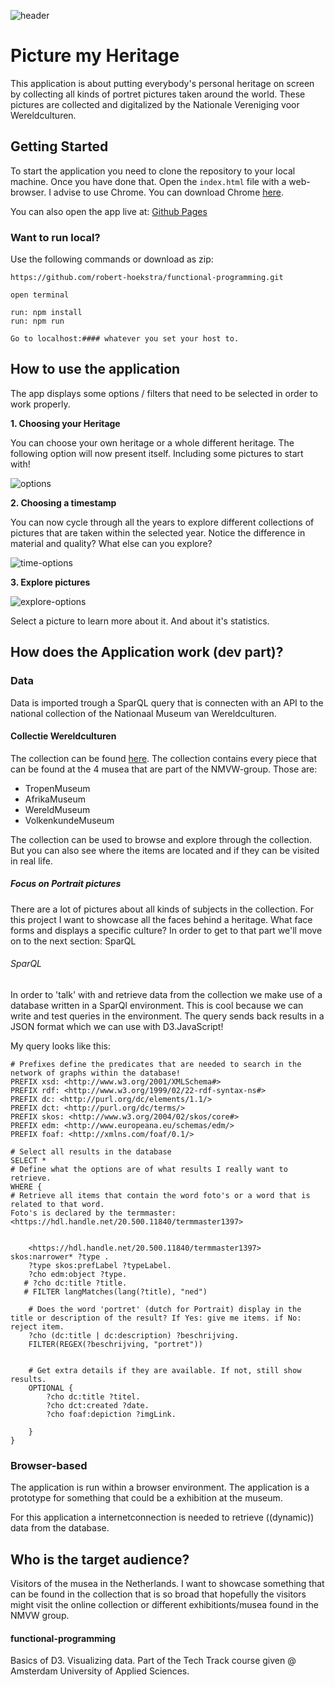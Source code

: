 ![header](https://i.imgur.com/Onk9BIy.png)

# Picture my Heritage
This application is about putting everybody's personal heritage on screen by collecting all kinds of portret pictures taken around the world. These pictures are collected and digitalized by the Nationale Vereniging voor Wereldculturen.


## Getting Started
To start the application you need to clone the repository to your local machine. Once you have done that. Open the `index.html` file with a web-browser. I advise to use Chrome. You can download Chrome [here](https://www.google.com/intl/nl/chrome/).

You can also open the app live at: [Github Pages](https://robert-hoekstra.github.io/functional-programming/)

### Want to run local?

Use the following commands or download as zip:
```
https://github.com/robert-hoekstra/functional-programming.git

open terminal

run: npm install
run: npm run

Go to localhost:#### whatever you set your host to.
```

## How to use the application
The app displays some options / filters that need to be selected in order to work properly.

**1. Choosing your Heritage**

You can choose your own heritage or a whole different heritage. The following option will now present itself. Including some pictures to start with!

![options](https://i.imgur.com/m9ayecx.png)

**2. Choosing a timestamp**

You can now cycle through all the years to explore different collections of pictures that are taken within the selected year. Notice the difference in material and quality? What else can you explore?

![time-options](https://i.imgur.com/13pZrnM.png)

**3. Explore pictures**

![explore-options](https://i.imgur.com/7dSvB0f.png)

Select a picture to learn more about it. And about it's statistics.

## How does the Application work (dev part)?

### Data
Data is imported trough a SparQL query that is connecten with an API to the national collection of the Nationaal Museum van Wereldculturen.

#### Collectie Wereldculturen
The collection can be found [here](https://collectie.wereldculturen.nl/). The collection contains every piece that can be found at the 4 musea that are part of the NMVW-group. Those are:

- TropenMuseum
- AfrikaMuseum
- WereldMuseum
- VolkenkundeMuseum

The collection can be used to browse and explore through the collection. But you can also see where the items are located and if they can be visited in real life.

##### Focus on Portrait pictures
There are a lot of pictures about all kinds of subjects in the collection. For this project I want to showcase all the faces behind a heritage. What face forms and displays a specific culture? In order to get to that part we'll move on to the next section: SparQL

###### SparQL
In order to 'talk' with and retrieve data from the collection we make use of a database written in a SparQl environment. This is cool because we can write and test queries in the environment. The query sends back results in a JSON format which we can use with D3.JavaScript!

My query looks like this:

```
# Prefixes define the predicates that are needed to search in the network of graphs within the database!
PREFIX xsd: <http://www.w3.org/2001/XMLSchema#>
PREFIX rdf: <http://www.w3.org/1999/02/22-rdf-syntax-ns#>
PREFIX dc: <http://purl.org/dc/elements/1.1/>
PREFIX dct: <http://purl.org/dc/terms/>
PREFIX skos: <http://www.w3.org/2004/02/skos/core#>
PREFIX edm: <http://www.europeana.eu/schemas/edm/>
PREFIX foaf: <http://xmlns.com/foaf/0.1/>

# Select all results in the database
SELECT * 
# Define what the options are of what results I really want to retrieve.
WHERE {
# Retrieve all items that contain the word foto's or a word that is related to that word.
Foto's is declared by the termmaster: <https://hdl.handle.net/20.500.11840/termmaster1397>
    
    
    <https://hdl.handle.net/20.500.11840/termmaster1397> skos:narrower* ?type .
    ?type skos:prefLabel ?typeLabel.
    ?cho edm:object ?type.
   # ?cho dc:title ?title.
   # FILTER langMatches(lang(?title), "ned")

    # Does the word 'portret' (dutch for Portrait) display in the title or description of the result? If Yes: give me items. if No: reject item.
    ?cho (dc:title | dc:description) ?beschrijving.   
    FILTER(REGEX(?beschrijving, "portret"))  
  

    # Get extra details if they are available. If not, still show results.
    OPTIONAL {
        ?cho dc:title ?titel.
        ?cho dct:created ?date.
        ?cho foaf:depiction ?imgLink.

    }
}
```

### Browser-based
The application is run within a browser environment. The application is a prototype for something that could be a exhibition at the museum.

For this application a internetconnection is needed to retrieve ((dynamic)) data from the database.

## Who is the target audience?
Visitors of the musea in the Netherlands. I want to showcase something that can be found in the collection that is so broad that hopefully the visitors might visit the online collection or different exhibitionts/musea found in the NMVW group.

#### functional-programming
Basics of D3. Visualizing data. Part of the Tech Track course given @ Amsterdam University of Applied Sciences.



